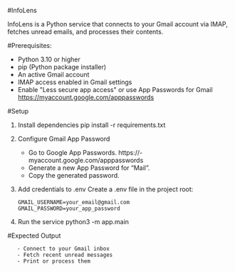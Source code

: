 #InfoLens

InfoLens is a Python service that connects to your Gmail account via IMAP, fetches unread emails, and processes their contents.

#Prerequisites:
- Python 3.10 or higher
- pip (Python package installer)
- An active Gmail account
- IMAP access enabled in Gmail settings
- Enable "Less secure app access" or use App Passwords for Gmail
 https://myaccount.google.com/apppasswords

#Setup
1. Install dependencies
    pip install -r requirements.txt

2. Configure Gmail App Password
    - Go to Google App Passwords. https://- myaccount.google.com/apppasswords
    - Generate a new App Password for “Mail”.
    - Copy the generated password.

3. Add credentials to .env
Create a .env file in the project root:
    ```
    GMAIL_USERNAME=your_email@gmail.com
    GMAIL_PASSWORD=your_app_password
    ```
4. Run the service
    python3 -m app.main

#Expected Output

       - Connect to your Gmail inbox
       - Fetch recent unread messages
       - Print or process them